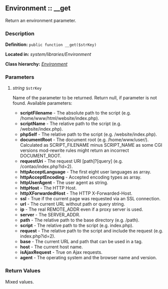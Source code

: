 
Environment :: __get
-------------------------------------------

Return an environment parameter.


### Description ###

**Definition:** `public function __get($strKey)`

**Located in:** *system/libraries/Environment*

**Class hierarchy:** *[Environment](../Environment.md)*


### Parameters ###

1. *string* `$strKey`

	Name of the parameter to be returned. Return null, if parameter is not found. Available parameters:
	- **scriptFilename** -
		The absolute path to the script (e.g. /home/www/html/website/index.php).
	- **scriptName** -
		The relative path to the script (e.g. /website/index.php).
	- **phpSelf** -
		The relative path to the script (e.g. /website/index.php).
	- **documentRoot** -
		The document root (e.g. /home/www/user/). Calculated as SCRIPT_FILENAME minus SCRIPT_NAME as some CGI versions mod-rewrite rules might return an incorrect DOCUMENT_ROOT.
	- **requestUri** -
		The request URI [path]?[query] (e.g. /contao/index.php?id=2).
	- **httpAcceptLanguage** -
		The first eight user languages as array.
	- **httpAcceptEncoding** -
		Accepted encoding types as array.
	- **httpUserAgent** -
		The user agent as string.
	- **httpHost** -
		The HTTP Host.
	- **httpXForwardedHost** -
		The HTTP X-Forwarded-Host.
	- **ssl** -
		True if the current page was requested via an SSL connection.
	- **url** -
		The current URL without path or query string.
	- **ip** -
		The real REMOTE_ADDR even if a proxy server is used.
	- **server** -
		The SERVER_ADDR.
	- **path** -
		The relative path to the base directory (e.g. /path).
	- **script** -
		The relative path to the script (e.g. index.php).
	- **request** -
		The relative path to the script and include the request (e.g. index.php?id=2).
	- **base** -
		The current URL and path that can be used in a <base> tag.
	- **host** -
		The current host name.
	- **isAjaxRequest** -
		True on Ajax requests.
	- **agent** -
		The operating system and the browser name and version.


### Return Values ###

Mixed values.

